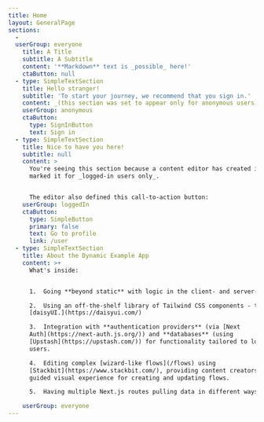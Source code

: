 ```yaml
---
title: Home
layout: GeneralPage
sections:
  - 
  userGroup: everyone
    title: A Title
    subtitle: A Subtitle
    content: '**Markdown** text is _possible_ here!'
    ctaButton: null
  - type: SimpleTextSection
    title: Hello stranger!
    subtitle: 'To start your journey, we recommend that you sign in.'
    content: _(this section was set to appear only for anonymous users)_
    userGroup: anonymous
    ctaButton:
      type: SignInButton
      text: Sign in
  - type: SimpleTextSection
    title: Nice to have you here!
    subtitle: null
    content: >
      You're seeing this section because a content editor has created it and
      marked it for _logged-in users only_. 


      The editor also defined this call-to-action button:
    userGroup: loggedIn
    ctaButton:
      type: SimpleButton
      primary: false
      text: Go to profile
      link: /user
  - type: SimpleTextSection
    title: About the Dynamic Example App
    content: >+
      What's inside:


      1.  Going **beyond static** with logic in the client- and server-side.

      2.  Using an off-the-shelf library of Tailwind CSS components - the nice
      [daisyUI.](https://daisyui.com/)

      3.  Integration with **authentication providers** (via [Next
      Auth](https://next-auth.js.org/)) and **databases** (using
      [Upstash](https://upstash.com/)) for functionality tailored to logged-in
      users.

      4.  Editing complex [wizard-like flows](/flows) using
      [Stackbit](https://www.stackbit.com/), providing content creators with a
      guided visual experience for creating and updating flows.

      5.  Having multiple Next.js routes pulling data in different ways.

    userGroup: everyone
---
```

